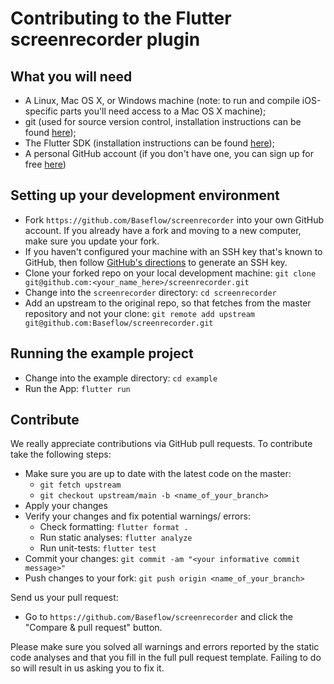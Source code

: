 # Contributing to the Flutter screenrecorder plugin

## What you will need

* A Linux, Mac OS X, or Windows machine (note: to run and compile iOS-specific parts you'll need access to a Mac OS X machine);
* git (used for source version control, installation instructions can be found [here](https://git-scm.com/));
* The Flutter SDK (installation instructions can be found [here](https://flutter.io/get-started/install/));
* A personal GitHub account (if you don't have one, you can sign up for free [here](https://github.com/))

## Setting up your development environment

* Fork `https://github.com/Baseflow/screenrecorder` into your own GitHub account. If you already have a fork and moving to a new computer, make sure you update your fork.
* If you haven't configured your machine with an SSH key that's known to GitHub, then
  follow [GitHub's directions](https://help.github.com/articles/generating-ssh-keys/)
  to generate an SSH key.
* Clone your forked repo on your local development machine: `git clone git@github.com:<your_name_here>/screenrecorder.git`
* Change into the `screenrecorder` directory: `cd screenrecorder`
* Add an upstream to the original repo, so that fetches from the master repository and not your clone: `git remote add upstream git@github.com:Baseflow/screenrecorder.git`

## Running the example project

* Change into the example directory: `cd example`
* Run the App: `flutter run`

## Contribute

We really appreciate contributions via GitHub pull requests. To contribute take the following steps:

* Make sure you are up to date with the latest code on the master:
  * `git fetch upstream`
  * `git checkout upstream/main -b <name_of_your_branch>`
* Apply your changes
* Verify your changes and fix potential warnings/ errors:
  * Check formatting: `flutter format .`
  * Run static analyses: `flutter analyze`
  * Run unit-tests: `flutter test`
* Commit your changes: `git commit -am "<your informative commit message>"`
* Push changes to your fork: `git push origin <name_of_your_branch>`

Send us your pull request:

* Go to `https://github.com/Baseflow/screenrecorder` and click the "Compare & pull request" button.

Please make sure you solved all warnings and errors reported by the static code analyses and that you fill in the full pull request template. Failing to do so will result in us asking you to fix it.